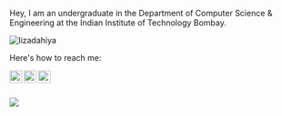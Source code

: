 Hey, 
I am an undergraduate in the Department of Computer Science & Engineering at the Indian Institute of Technology Bombay.

<p align="left"> <img src="https://komarev.com/ghpvc/?username=harshnadar&label=Profile%20views&color=129e00&style=plastic" alt="lizadahiya" /> </p>

Here's how to reach me:  

<!-- [<img align="left" alt="trunc8.github.io" width="22px" src="https://raw.githubusercontent.com/iconic/open-iconic/master/svg/globe.svg" />][website] -->
[<img align="left" alt="liza23 | Instagram" width="22px" src="https://cdn.jsdelivr.net/npm/simple-icons@v3/icons/instagram.svg" />][instagram]
[<img align="left" alt="liza23 | LinkedIn" width="22px" src="https://cdn.jsdelivr.net/npm/simple-icons@v3/icons/linkedin.svg" />][linkedin]
[<img align="left" alt="liza23 | Facebook" width="22px" src="https://cdn.jsdelivr.net/npm/simple-icons@v3/icons/facebook.svg" />][facebook]

<!-- [website]: https://trunc8.github.io -->
[instagram]: https://www.instagram.com/liza.d.23
[linkedin]: https://www.linkedin.com/in/liza-dahiya-008117188/
[facebook]: https://www.facebook.com/liza.dahiya.357

<br/>
<br/>

<p width="50%" align="left"> <!--style="max-width:500px;"-->
  <img src = "https://github-readme-stats.vercel.app/api?username=liza23&show_icons=true&theme=radical&line_height=27">
<!--   <img src = "https://github-readme-stats.vercel.app/api/top-langs/?username=liza23&hide=jupyter notebook,html&theme=tokyonight"> -->
</p>

<!--
**Liza23/Liza23** is a ✨ _special_ ✨ repository because its `README.md` (this file) appears on your GitHub profile.

Here are some ideas to get you started:

- 🔭 I’m currently working on ...
- 🌱 I’m currently learning ...
- 👯 I’m looking to collaborate on ...
- 🤔 I’m looking for help with ...
- 💬 Ask me about ...
- 📫 How to reach me: ...
- 😄 Pronouns: ...
- ⚡ Fun fact: ...
-->
